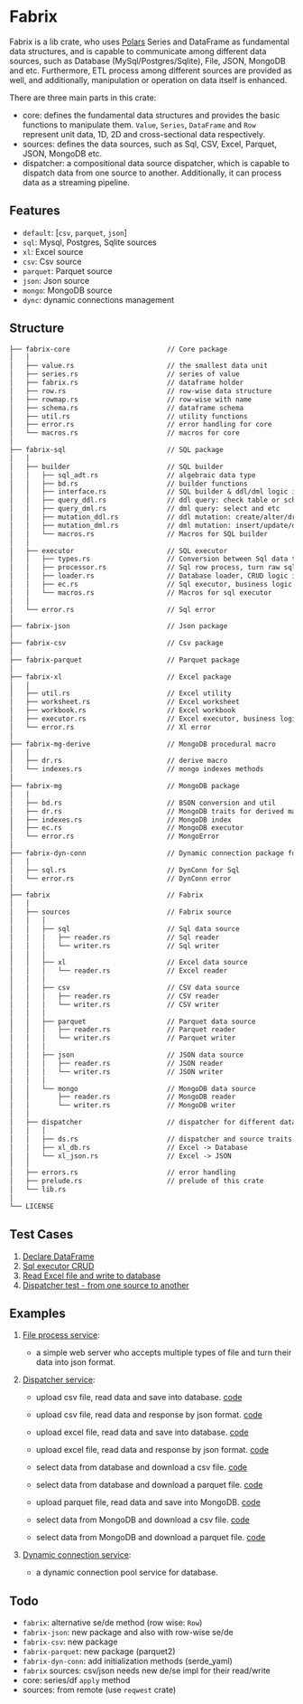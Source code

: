 # Fabrix

Fabrix is a lib crate, who uses [Polars](https://github.com/pola-rs/polars) Series and DataFrame as fundamental data structures, and is capable to communicate among different data sources, such as Database (MySql/Postgres/Sqlite), File, JSON, MongoDB and etc. Furthermore, ETL process among different sources are provided as well, and additionally, manipulation or operation on data itself is enhanced.

There are three main parts in this crate:

- core: defines the fundamental data structures and provides the basic functions to manipulate them. `Value`, `Series`, `DataFrame` and `Row` represent unit data, 1D, 2D and cross-sectional data respectively.
- sources: defines the data sources, such as Sql, CSV, Excel, Parquet, JSON, MongoDB etc.
- dispatcher: a compositional data source dispatcher, which is capable to dispatch data from one source to another. Additionally, it can process data as a streaming pipeline.

## Features

- `default`: [`csv`, `parquet`, `json`]
- `sql`: Mysql, Postgres, Sqlite sources
- `xl`: Excel source
- `csv`: Csv source
- `parquet`: Parquet source
- `json`: Json source
- `mongo`: MongoDB source
- `dync`: dynamic connections management

## Structure

```txt
├── fabrix-core                        // Core package
│   │
│   ├── value.rs                       // the smallest data unit
│   ├── series.rs                      // series of value
│   ├── fabrix.rs                      // dataframe holder
│   ├── row.rs                         // row-wise data structure
│   ├── rowmap.rs                      // row-wise with name
│   ├── schema.rs                      // dataframe schema
│   ├── util.rs                        // utility functions
│   ├── error.rs                       // error handling for core
│   └── macros.rs                      // macros for core
│
├── fabrix-sql                         // SQL package
│   │
│   ├── builder                        // SQL builder
│   │   ├── sql_adt.rs                 // algebraic data type
│   │   ├── bd.rs                      // builder functions
│   │   ├── interface.rs               // SQL builder & ddl/dml logic interface
│   │   ├── query_ddl.rs               // ddl query: check table or schema
│   │   ├── query_dml.rs               // dml query: select and etc
│   │   ├── mutation_ddl.rs            // ddl mutation: create/alter/drop table
│   │   ├── mutation_dml.rs            // dml mutation: insert/update/delete data
│   │   └── macros.rs                  // Macros for SQL builder
│   │
│   ├── executor                       // SQL executor
│   │   ├── types.rs                   // Conversion between Sql data type and Fabrix `Value`
│   │   ├── processor.rs               // Sql row process, turn raw sql row into `Vec<Value>` or `Row`
│   │   ├── loader.rs                  // Database loader, CRUD logic implementation
│   │   ├── ec.rs                      // Sql executor, business logic implementation
│   │   └── macros.rs                  // Macros for sql executor
│   │
│   └── error.rs                       // Sql error
│
├── fabrix-json                        // Json package
│
├── fabrix-csv                         // Csv package
│
├── fabrix-parquet                     // Parquet package
│
├── fabrix-xl                          // Excel package
│   │
│   ├── util.rs                        // Excel utility
│   ├── worksheet.rs                   // Excel worksheet
│   ├── workbook.rs                    // Excel workbook
│   ├── executor.rs                    // Excel executor, business logic implementation
│   └── error.rs                       // Xl error
│
├── fabrix-mg-derive                   // MongoDB procedural macro
│   │
│   ├── dr.rs                          // derive macro
│   └── indexes.rs                     // mongo indexes methods
│
├── fabrix-mg                          // MongoDB package
│   │
│   ├── bd.rs                          // BSON conversion and util
│   ├── dr.rs                          // MongoDB traits for derived macro
│   ├── indexes.rs                     // MongoDB index
│   ├── ec.rs                          // MongoDB executor
│   └── error.rs                       // MongoError
│
├── fabrix-dyn-conn                    // Dynamic connection package for Database & MongoDB
│   │
│   ├── sql.rs                         // DynConn for Sql
│   └── error.rs                       // DynConn error
│
├── fabrix                             // Fabrix
│   │
│   ├── sources                        // Fabrix source
│   │   │
│   │   ├── sql                        // Sql data source
│   │   │   ├── reader.rs              // Sql reader
│   │   │   └── writer.rs              // Sql writer
│   │   │
│   │   ├── xl                         // Excel data source
│   │   │   └── reader.rs              // Excel reader
│   │   │
│   │   ├── csv                        // CSV data source
│   │   │   ├── reader.rs              // CSV reader
│   │   │   └── writer.rs              // CSV writer
│   │   │
│   │   ├── parquet                    // Parquet data source
│   │   │   ├── reader.rs              // Parquet reader
│   │   │   └── writer.rs              // Parquet writer
│   │   │
│   │   ├── json                       // JSON data source
│   │   │   ├── reader.rs              // JSON reader
│   │   │   └── writer.rs              // JSON writer
│   │   │
│   │   └── mongo                      // MongoDB data source
│   │       ├── reader.rs              // MongoDB reader
│   │       └── writer.rs              // MongoDB writer
│   │
│   ├── dispatcher                     // dispatcher for different data source
│   │   │
│   │   ├── ds.rs                      // dispatcher and source traits
│   │   ├── xl_db.rs                   // Excel -> Database
│   │   └── xl_json.rs                 // Excel -> JSON
│   │
│   ├── errors.rs                      // error handling
│   ├── prelude.rs                     // prelude of this crate
│   └── lib.rs
│
└── LICENSE
```

## Test Cases

1. [Declare DataFrame](./fabrix-core/tests/declare_df_test.rs)
1. [Sql executor CRUD](./fabrix-sql/tests/sql_executor_test.rs)
1. [Read Excel file and write to database](./fabrix/tests/read_xl_to_db_test.rs)
1. [Dispatcher test - from one source to another](./fabrix/tests/dispatcher_tests.rs)

## Examples

1. [File process service](./examples/file_process_service/src/main.rs):

   - a simple web server who accepts multiple types of file and turn their data into json format.

1. [Dispatcher service](./examples/dispatcher_service/src/main.rs):

   - upload csv file, read data and save into database. [code](./examples/dispatcher_service/src/csv2db.rs)

   - upload csv file, read data and response by json format. [code](./examples/dispatcher_service/src/csv2json.rs)

   - upload excel file, read data and save into database. [code](./examples/dispatcher_service/src/xl2db.rs)

   - upload excel file, read data and response by json format. [code](./examples/dispatcher_service/src/xl2json.rs)

   - select data from database and download a csv file. [code](./examples/dispatcher_service/src/db2csv.rs)

   - select data from database and download a parquet file. [code](./examples/dispatcher_service/src/db2parquet.rs)

   - upload parquet file, read data and save into MongoDB. [code](./examples/dispatcher_service/src/parquet2mongo.rs)

   - select data from MongoDB and download a csv file. [code](./examples/dispatcher_service/src/mongo2csv.rs)

   - select data from MongoDB and download a parquet file. [code](./examples/dispatcher_service/src/mongo2parquet.rs)

1. [Dynamic connection service](./examples/dync_service/src/main.rs):

   - a dynamic connection pool service for database.

## Todo

- `fabrix`: alternative se/de method (row wise: `Row`)
- `fabrix-json`: new package and also with row-wise se/de
- `fabrix-csv`: new package
- `fabrix-parquet`: new package (parquet2)
- `fabrix-dyn-conn`: add initialization methods (serde_yaml)
- `fabrix` sources: csv/json needs new de/se impl for their read/write
- core: series/df `apply` method
- sources: from remote (use `reqwest` crate)
